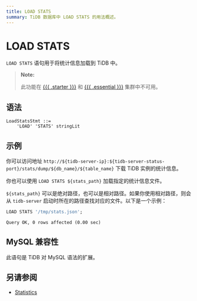 ```yaml
---
title: LOAD STATS
summary: TiDB 数据库中 LOAD STATS 的用法概述。
---
```


# LOAD STATS

`LOAD STATS` 语句用于将统计信息加载到 TiDB 中。

> **Note:**
>
> 此功能在 [{{{ .starter }}}](https://docs.pingcap.com/tidbcloud/select-cluster-tier#tidb-cloud-serverless) 和 [{{{ .essential }}}](https://docs.pingcap.com/tidbcloud/select-cluster-tier#essential) 集群中不可用。

## 语法

```ebnf+diagram
LoadStatsStmt ::=
    'LOAD' 'STATS' stringLit
```

## 示例

你可以访问地址 `http://${tidb-server-ip}:${tidb-server-status-port}/stats/dump/${db_name}/${table_name}` 下载 TiDB 实例的统计信息。

你也可以使用 `LOAD STATS ${stats_path}` 加载指定的统计信息文件。

`${stats_path}` 可以是绝对路径，也可以是相对路径。如果你使用相对路径，则会从 `tidb-server` 启动时所在的路径查找对应的文件。以下是一个示例：

```sql
LOAD STATS '/tmp/stats.json';
```

```
Query OK, 0 rows affected (0.00 sec)
```

## MySQL 兼容性

此语句是 TiDB 对 MySQL 语法的扩展。

## 另请参阅

* [Statistics](/statistics.md)
